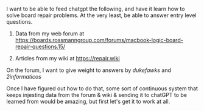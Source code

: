 I want to be able to feed chatgpt the following, and have it learn how to solve board repair problems. At the very least, be able to answer entry level questions. 

1) Data from my web forum at https://boards.rossmanngroup.com/forums/macbook-logic-board-repair-questions.15/

2) Articles from my wiki at https://repair.wiki

On the forum, I want to give weight to answers by *dukefawks* and *2informaticos*

Once I have figured out how to do that, some sort of continuous system that keeps injesting data from the forum & wiki & sending it to chatGPT to be learned from would be amazing, but first let's get it to work at all.
